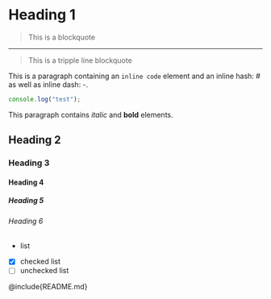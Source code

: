 # Heading 1

> This is a blockquote

---

> This is a
> tripple line
> blockquote

This is a paragraph containing an `inline code` element and an inline hash: # as well as inline dash: -.

```js
console.log("test");
```

This paragraph contains _italic_ and **bold** elements.

## Heading 2

### Heading 3

#### Heading 4

##### Heading 5

###### Heading 6

- list
- [x] checked list
- [ ] unchecked list

@include{README.md}
